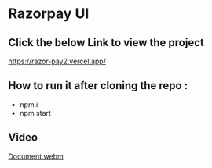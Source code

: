 # Razorpay UI


 ## Click the below Link to view the project
 https://razor-pay2.vercel.app/


## How to run it after cloning the repo :
 * npm i
 * npm start
## Video
[Document.webm](https://github.com/user-attachments/assets/d6641fcf-c3b8-475f-aff0-2ec034519eb1)
